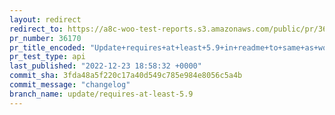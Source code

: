 ```yaml
---
layout: redirect
redirect_to: https://a8c-woo-test-reports.s3.amazonaws.com/public/pr/36170/api/index.html
pr_number: 36170
pr_title_encoded: "Update+requires+at+least+5.9+in+readme+to+same+as+woocommerce.php"
pr_test_type: api
last_published: "2022-12-23 18:58:32 +0000"
commit_sha: 3fda48a5f220c17a40d549c785e984e8056c5a4b
commit_message: "changelog"
branch_name: update/requires-at-least-5.9
---
```

